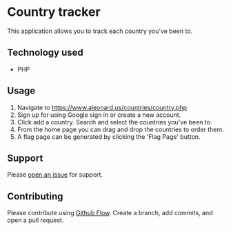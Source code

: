 # Country tracker

This application allows you to track each country you've been to.

## Technology used
* PHP

## Usage
1. Navigate to https://www.aleonard.us/countries/country.php
2. Sign up for using Google sign in or create a new account.
3. Click add a country. Search and select the countries you've been to.
4. From the home page you can drag and drop the countries to order them.
5. A flag page can be generated by clicking the 'Flag Page' button.

## Support

Please [open an issue](https://github.com/ALeonard9/sandbox-src/issues/new) for support.

## Contributing

Please contribute using [Github Flow](https://guides.github.com/introduction/flow/). Create a branch, add commits, and open a pull request.
